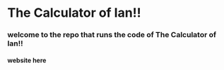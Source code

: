 # The Calculator of Ian!!

### welcome to the repo that runs the code of The Calculator of Ian!!

#### website here
